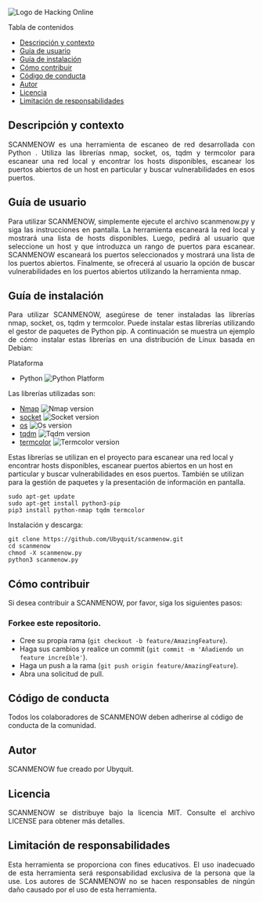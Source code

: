 ![Logo de Hacking Online](https://academiahacking.online/cursos/pluginfile.php/1/theme_moove/logo/1679680585/logo%20completo.png)


Tabla de contenidos
-   [Descripción y contexto](#descripción-y-contexto)
-   [Guía de usuario](#guía-de-usuario)
-   [Guía de instalación](#guía-de-instalación)
-   [Cómo contribuir](#cómo-contribuir)
-   [Código de conducta](#código-de-conducta)
-   [Autor](#autor)
-   [Licencia](#licencia)
-   [Limitación de responsabilidades](#limitación-de-responsabilidades)

## Descripción y contexto
<p align="justify">SCANMENOW es una herramienta de escaneo de red desarrollada con Python
. Utiliza las librerías nmap, socket, os, tqdm y termcolor para escanear una red local y encontrar los hosts disponibles, escanear los puertos abiertos de un host en particular y buscar vulnerabilidades en esos puertos.</p>

## Guía de usuario
<p align="justify">Para utilizar SCANMENOW, simplemente ejecute el archivo scanmenow.py y siga las instrucciones en pantalla. La herramienta escaneará la red local y mostrará una lista de hosts disponibles. Luego, pedirá al usuario que seleccione un host y que introduzca un rango de puertos para escanear. SCANMENOW escaneará los puertos seleccionados y mostrará una lista de los puertos abiertos. Finalmente, se ofrecerá al usuario la opción de buscar vulnerabilidades en los puertos abiertos utilizando la herramienta nmap.</p>

## Guía de instalación

<p align="justify">Para utilizar SCANMENOW, asegúrese de tener instaladas las librerías nmap, socket, os, tqdm y termcolor. Puede instalar estas librerías utilizando el gestor de paquetes de Python pip. A continuación se muestra un ejemplo de cómo instalar estas librerías en una distribución de Linux basada en Debian:</p>
Plataforma

-   Python ![Python Platform](https://img.shields.io/badge/python-3.6%20%7C%203.7%20%7C%203.8-yellow)

Las librerías utilizadas son:

-   [Nmap](https://pypi.org/project/python-nmap/)  ![Nmap version](https://img.shields.io/badge/nmap-7.91-green.svg)
-   [socket](https://docs.python.org/3/library/socket.html)  ![Socket version](https://img.shields.io/badge/socket-0.1.1-blue.svg)
-   [os](https://docs.python.org/3/library/os.html)  ![Os version](https://img.shields.io/badge/os-0.1.0-red.svg)
-   [tqdm](https://pypi.org/project/tqdm/)  ![Tqdm version](https://img.shields.io/badge/tqdm-4.62.2-orange.svg)
-   [termcolor](https://pypi.org/project/termcolor/) ![Termcolor version](https://img.shields.io/badge/termcolor-1.1.0-pink.svg)

Estas librerías se utilizan en el proyecto para escanear una red local y encontrar hosts disponibles, escanear puertos abiertos en un host en particular y buscar vulnerabilidades en esos puertos. También se utilizan para la gestión de paquetes y la presentación de información en pantalla.

```shell
sudo apt-get update
sudo apt-get install python3-pip
pip3 install python-nmap tqdm termcolor
```

Instalación y descarga:

```shell
git clone https://github.com/Ubyquit/scanmenow.git
cd scanmenow
chmod -X scanmenow.py
python3 scanmenow.py
```

## Cómo contribuir

Si desea contribuir a SCANMENOW, por favor, siga los siguientes pasos:

### Forkee este repositorio.

- Cree su propia rama (`git checkout -b feature/AmazingFeature`).
- Haga sus cambios y realice un commit (`git commit -m 'Añadiendo un feature increíble'`).
- Haga un push a la rama (`git push origin feature/AmazingFeature`).
- Abra una solicitud de pull.

## Código de conducta

Todos los colaboradores de SCANMENOW deben adherirse al código de conducta de la comunidad.

## Autor

SCANMENOW fue creado por Ubyquit.

## Licencia

<p align="justify">SCANMENOW se distribuye bajo la licencia MIT. Consulte el archivo LICENSE para obtener más detalles.</p>

## Limitación de responsabilidades

<p align="justify">Esta herramienta se proporciona con fines educativos. El uso inadecuado de esta herramienta será responsabilidad exclusiva de la persona que la use. Los autores de SCANMENOW no se hacen responsables de ningún daño causado por el uso de esta herramienta.</p>
